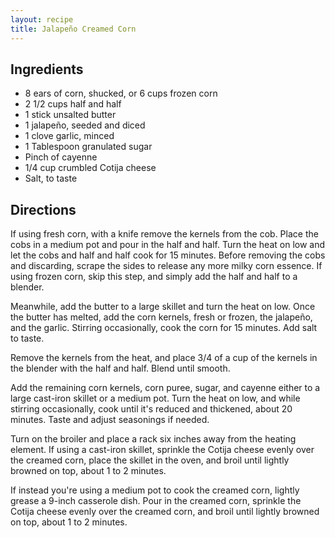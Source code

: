 ```yaml
---
layout: recipe
title: Jalapeño Creamed Corn
---
```


## Ingredients

* 8 ears of corn, shucked, or 6 cups frozen corn
* 2 1/2 cups half and half
* 1 stick unsalted butter
* 1 jalapeño, seeded and diced
* 1 clove garlic, minced
* 1 Tablespoon granulated sugar
* Pinch of cayenne
* 1/4 cup crumbled Cotija cheese
* Salt, to taste

## Directions

If using fresh corn, with a knife remove the kernels from the cob. Place
the cobs in a medium pot and pour in the half and half. Turn the heat on
low and let the cobs and half and half cook for 15 minutes. Before
removing the cobs and discarding, scrape the sides to release any more
milky corn essence. If using frozen corn, skip this step, and simply add
the half and half to a blender.

Meanwhile, add the butter to a large skillet and turn the heat on low.
Once the butter has melted, add the corn kernels, fresh or frozen, the
jalapeño, and the garlic. Stirring occasionally, cook the corn for 15
minutes. Add salt to taste.

Remove the kernels from the heat, and place 3/4 of a cup of the kernels
in the blender with the half and half. Blend until smooth.

Add the remaining corn kernels, corn puree, sugar, and cayenne either to
a large cast-iron skillet or a medium pot. Turn the heat on low, and
while stirring occasionally, cook until it's reduced and thickened,
about 20 minutes. Taste and adjust seasonings if needed.

Turn on the broiler and place a rack six inches away from the heating
element. If using a cast-iron skillet, sprinkle the Cotija cheese evenly
over the creamed corn, place the skillet in the oven, and broil until
lightly browned on top, about 1 to 2 minutes.

If instead you're using a medium pot to cook the creamed corn, lightly
grease a 9-inch casserole dish. Pour in the creamed corn, sprinkle the
Cotija cheese evenly over the creamed corn, and broil until lightly
browned on top, about 1 to 2 minutes.
